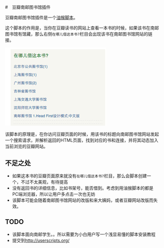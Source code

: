 #　豆瓣南邮图书馆插件

豆瓣南邮图书馆插件是一个[油猴脚本](http://zh.wikipedia.org/zh/Greasemonkey)。

这个脚本的作用是，当你在豆瓣读书的网站上查看一本书的时候，如果该书在南邮图书馆有馆藏，那么右侧`在哪儿借这本书?`栏目会出现该书在南邮图书馆网站的链接。

![screenshot](./screenshot1.png)

该脚本的原理是，在你访问豆瓣页面的时候，用该书的标题向南邮图书馆网站发起一个搜索请求，并解析返回的HTML页面，找到对应的书和连接，并将其动态加入当前浏览的豆瓣网站。

## 不足之处

- 如果这本书的豆瓣页面原来就没有`在哪儿借这本书?`栏目，那么会脚本创建一个，不过不太美观，有待提高
- 没有返回书的详细信息，比如书架号，能否借到。考虑到用油猴脚本的都是PC端浏览器，所以让用户多点击一次也无妨
- 该脚本可能会随着南邮图书馆网站的改版和来大姨妈，或者豆瓣网站改版而失效。

## TODO

- 该脚本面向南邮学生。。所以需要为小白用户写一个浅显易懂的脚本安装教程
- 提交到<http://userscripts.org/>